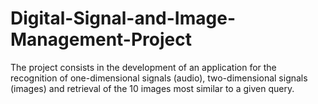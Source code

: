 # Digital-Signal-and-Image-Management-Project
The project consists in the development of an application for the recognition of one-dimensional signals (audio), two-dimensional signals (images) and retrieval of the 10 images most similar to a given query. 

